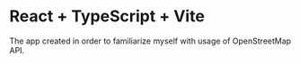# React + TypeScript + Vite

The app created in order to familiarize myself with usage of OpenStreetMap API.
